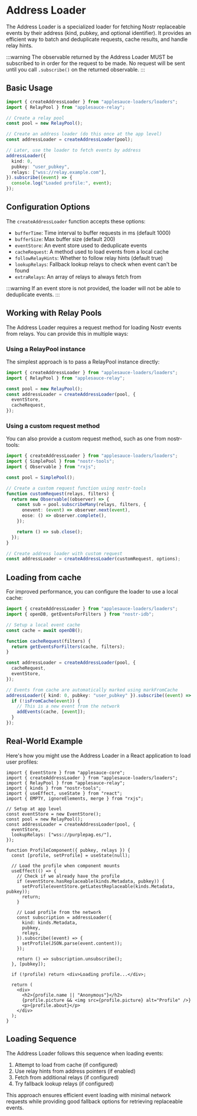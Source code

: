 # Address Loader

The Address Loader is a specialized loader for fetching Nostr replaceable events by their address (kind, pubkey, and optional identifier). It provides an efficient way to batch and deduplicate requests, cache results, and handle relay hints.

:::warning
The observable returned by the Address Loader MUST be subscribed to in order for the request to be made. No request will be sent until you call `.subscribe()` on the returned observable.
:::

## Basic Usage

```ts
import { createAddressLoader } from "applesauce-loaders/loaders";
import { RelayPool } from "applesauce-relay";

// Create a relay pool
const pool = new RelayPool();

// Create an address loader (do this once at the app level)
const addressLoader = createAddressLoader(pool);

// Later, use the loader to fetch events by address
addressLoader({
  kind: 0,
  pubkey: "user_pubkey",
  relays: ["wss://relay.example.com"],
}).subscribe((event) => {
  console.log("Loaded profile:", event);
});
```

## Configuration Options

The `createAddressLoader` function accepts these options:

- `bufferTime`: Time interval to buffer requests in ms (default 1000)
- `bufferSize`: Max buffer size (default 200)
- `eventStore`: An event store used to deduplicate events
- `cacheRequest`: A method used to load events from a local cache
- `followRelayHints`: Whether to follow relay hints (default true)
- `lookupRelays`: Fallback lookup relays to check when event can't be found
- `extraRelays`: An array of relays to always fetch from

:::warning
If an event store is not provided, the loader will not be able to deduplicate events.
:::

## Working with Relay Pools

The Address Loader requires a request method for loading Nostr events from relays. You can provide this in multiple ways:

### Using a RelayPool instance

The simplest approach is to pass a RelayPool instance directly:

```ts
import { createAddressLoader } from "applesauce-loaders/loaders";
import { RelayPool } from "applesauce-relay";

const pool = new RelayPool();
const addressLoader = createAddressLoader(pool, {
  eventStore,
  cacheRequest,
});
```

### Using a custom request method

You can also provide a custom request method, such as one from nostr-tools:

```ts
import { createAddressLoader } from "applesauce-loaders/loaders";
import { SimplePool } from "nostr-tools";
import { Observable } from "rxjs";

const pool = SimplePool();

// Create a custom request function using nostr-tools
function customRequest(relays, filters) {
  return new Observable((observer) => {
    const sub = pool.subscribeMany(relays, filters, {
      onevent: (event) => observer.next(event),
      eose: () => observer.complete(),
    });

    return () => sub.close();
  });
}

// Create address loader with custom request
const addressLoader = createAddressLoader(customRequest, options);
```

## Loading from cache

For improved performance, you can configure the loader to use a local cache:

```ts
import { createAddressLoader } from "applesauce-loaders/loaders";
import { openDB, getEventsForFilters } from "nostr-idb";

// Setup a local event cache
const cache = await openDB();

function cacheRequest(filters) {
  return getEventsForFilters(cache, filters);
}

const addressLoader = createAddressLoader(pool, {
  cacheRequest,
  eventStore,
});

// Events from cache are automatically marked using markFromCache
addressLoader({ kind: 0, pubkey: "user_pubkey" }).subscribe((event) => {
  if (!isFromCache(event)) {
    // This is a new event from the network
    addEvents(cache, [event]);
  }
});
```

## Real-World Example

Here's how you might use the Address Loader in a React application to load user profiles:

```tsx
import { EventStore } from "applesauce-core";
import { createAddressLoader } from "applesauce-loaders/loaders";
import { RelayPool } from "applesauce-relay";
import { kinds } from "nostr-tools";
import { useEffect, useState } from "react";
import { EMPTY, ignoreElements, merge } from "rxjs";

// Setup at app level
const eventStore = new EventStore();
const pool = new RelayPool();
const addressLoader = createAddressLoader(pool, {
  eventStore,
  lookupRelays: ["wss://purplepag.es/"],
});

function ProfileComponent({ pubkey, relays }) {
  const [profile, setProfile] = useState(null);

  // Load the profile when component mounts
  useEffect(() => {
    // Check if we already have the profile
    if (eventStore.hasReplaceable(kinds.Metadata, pubkey)) {
      setProfile(eventStore.getLatestReplaceable(kinds.Metadata, pubkey));
      return;
    }

    // Load profile from the network
    const subscription = addressLoader({
      kind: kinds.Metadata,
      pubkey,
      relays,
    }).subscribe((event) => {
      setProfile(JSON.parse(event.content));
    });

    return () => subscription.unsubscribe();
  }, [pubkey]);

  if (!profile) return <div>Loading profile...</div>;

  return (
    <div>
      <h2>{profile.name || "Anonymous"}</h2>
      {profile.picture && <img src={profile.picture} alt="Profile" />}
      <p>{profile.about}</p>
    </div>
  );
}
```

## Loading Sequence

The Address Loader follows this sequence when loading events:

1. Attempt to load from cache (if configured)
2. Use relay hints from address pointers (if enabled)
3. Fetch from additional relays (if configured)
4. Try fallback lookup relays (if configured)

This approach ensures efficient event loading with minimal network requests while providing good fallback options for retrieving replaceable events.
